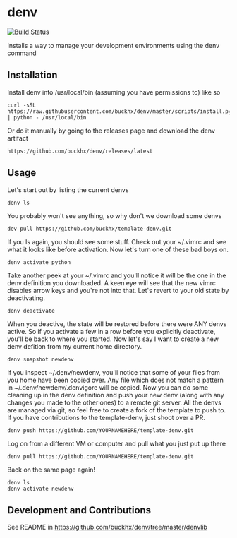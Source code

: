 # denv
[![Build Status](https://travis-ci.org/buckhx/denv.svg)](https://travis-ci.org/buckhx/denv)

Installs a way to manage your development environments using the denv command



## Installation

Install denv into /usr/local/bin (assuming you have permissions to) like so

    curl -sSL https://raw.githubusercontent.com/buckhx/denv/master/scripts/install.py | python - /usr/local/bin

Or do it manually by going to the releases page and download the denv artifact

    https://github.com/buckhx/denv/releases/latest 


## Usage

Let's start out by listing the current denvs

    denv ls
    
You probably won't see anything, so why don't we download some denvs

    dev pull https://github.com/buckhx/template-denv.git
    
If you ls again, you should see some stuff. 
Check out your ~/.vimrc and see what it looks like before activation. 
Now let's turn one of these bad boys on.

    denv activate python

Take another peek at your ~/.vimrc and you'll notice it will be the one in the denv definition you downloaded. 
A keen eye will see that the new vimrc disables arrow keys and you're not into that. 
Let's revert to your old state by deactivating.

    denv deactivate

When you deactive, the state will be restored before there were ANY denvs active. 
So if you activate a few in a row before you explicitly deactivate, you'll be back to where you started. 
Now let's say I want to create a new denv defition from my current home directory.

    denv snapshot newdenv

If you inspect ~/.denv/newdenv, you'll notice that some of your files from you home have been copied over. 
Any file which does not match a pattern in ~/.denv/newdenv/.denvigore will be copied. 
Now you can do some cleaning up in the denv definition and push your new denv (along with any changes you made to the other ones) to a remote git server. 
All the denvs are managed via git, so feel free to create a fork of the template to push to.
If you have contributions to the template-denv, just shoot over a PR.

    denv push https://github.com/YOURNAMEHERE/template-denv.git

Log on from a different VM or computer and pull what you just put up there

    denv pull https://github.com/YOURNAMEHERE/template-denv.git

Back on the same page again!

    denv ls
    denv activate newdenv

## Development and Contributions

See README in https://github.com/buckhx/denv/tree/master/denvlib
